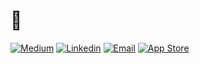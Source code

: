 # 👋


[![Medium](https://img.shields.io/badge/Medium-black?style=flat&logo=medium&logoColor=white&labelColor=black)](https://medium.com/@mert7ziya) 
[![Linkedin](https://img.shields.io/badge/LinkedIn-blue?style=flat&logo=linkedin&logoColor=white&labelColor=blue)](https://www.linkedin.com/in/mert-ziya-a77ba9194/) 
[![Email](https://img.shields.io/badge/Email-red?style=flat&logo=gmail&logoColor=white&labelColor=red)](mailto:mertziya2200@gmail.com)
[![App Store](https://img.shields.io/badge/App%20Store-blue?style=flat&logo=app-store&logoColor=white)](https://apps.apple.com/tr/developer/mert-ziya/id1791576075)
